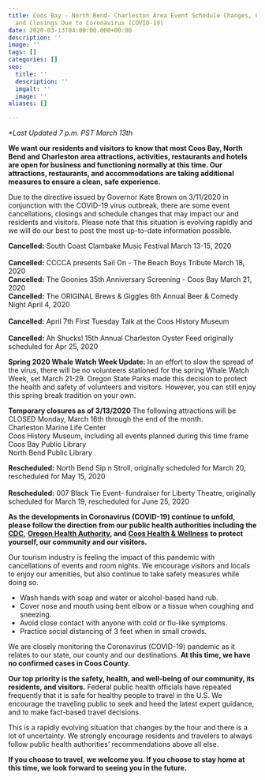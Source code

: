 ```yaml
---
title: Coos Bay - North Bend- Charleston Area Event Schedule Changes, Cancellations
  and Closings Due to Coronavirus (COVID-19)
date: 2020-03-13T04:00:00.000+00:00
description: ''
image: ''
tags: []
categories: []
seo:
  title: ''
  description: ''
  imgalt: ''
  image: ''
aliases: []

---
```

_*Last Updated 7 p.m. PST March 13th_

**We want our residents and visitors to know that most Coos Bay, North Bend and Charleston area attractions, activities, restaurants and hotels are open for business and functioning normally at this time. Our attractions, restaurants, and accommodations are taking additional measures to ensure a clean, safe experience.**

Due to the directive issued by Governor Kate Brown on 3/11/2020 in conjunction with the COVID-19 virus outbreak, there are some event cancellations, closings and schedule changes that may impact our and residents and visitors. Please note that this situation is evolving rapidly and we will do our best to post the most up-to-date information possible.

**Cancelled:** South Coast Clambake Music Festival March 13-15, 2020<br>  
**Cancelled:** CCCCA presents Sail On - The Beach Boys Tribute March 18, 2020<br> **Cancelled:** The Goonies 35th Anniversary Screening - Coos Bay March 21, 2020<br> **Cancelled:** The ORIGINAL Brews & Giggles 6th Annual Beer & Comedy Night April 4, 2020<br>  
**Cancelled:** April 7th First Tuesday Talk at the Coos History Museum<br>  
**Cancelled:** Ah Shucks! 15th Annual Charleston Oyster Feed originally scheduled for Apr 25, 2020<br>

**Spring 2020 Whale Watch Week Update:** In an effort to slow the spread of the virus, there will be no volunteers stationed for the spring Whale Watch Week, set March 21-29. Oregon State Parks made this decision to protect the health and safety of volunteers and visitors. However, you can still enjoy this spring break tradition on your own.

**Temporary closures as of 3/13/2020**
The following attractions will be CLOSED Monday, March 16th through the end of the month.<br>
Charleston Marine Life Center  
Coos History Museum, including all events planned during this time frame  
Coos Bay Public Library  
North Bend Public Library

**Rescheduled:** North Bend Sip n Stroll, originally scheduled for March 20, rescheduled for May 15, 2020<br>  
**Rescheduled:** 007 Black Tie Event- fundraiser for Liberty Theatre, originally scheduled for March 19, rescheduled for June 25, 2020

**As the developments in Coronavirus (COVID-19) continue to unfold, please follow the direction from our public health authorities including the** [**CDC**](https://www.cdc.gov/coronavirus/2019-ncov/index.html)**,** [**Oregon Health Authority**](https://www.oregon.gov/oha/pages/index.aspx)**, and** [**Coos Health & Wellness**](https://cooshealthandwellness.org/) **to protect yourself, our community and our visitors.**

Our tourism industry is feeling the impact of this pandemic with cancellations of events and room nights. We encourage visitors and locals to enjoy our amenities, but also continue to take safety measures while doing so.

* Wash hands with soap and water or alcohol-based hand rub.
* Cover nose and mouth using bent elbow or a tissue when coughing and sneezing.
* Avoid close contact with anyone with cold or flu-like symptoms.
* Practice social distancing of 3 feet when in small crowds.

We are closely monitoring the Coronavirus (COVID-19) pandemic as it relates to our state, our county and our destinations. **At this time, we have no confirmed cases in Coos County.**

**Our top priority is the safety, health, and well-being of our community, its residents, and visitors.** Federal public health officials have repeated frequently that it is safe for healthy people to travel in the U.S. We encourage the traveling public to seek and heed the latest expert guidance, and to make fact-based travel decisions.

This is a rapidly evolving situation that changes by the hour and there is a lot of uncertainty. We strongly encourage residents and travelers to always follow public health authorities’ recommendations above all else.

**If you choose to travel, we welcome you. If you choose to stay home at this time, we look forward to seeing you in the future.**